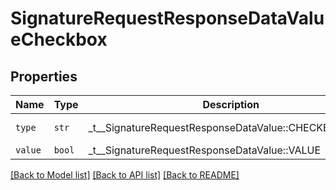 # SignatureRequestResponseDataValueCheckbox



## Properties
Name | Type | Description | Notes
------------ | ------------- | ------------- | -------------
| `type` | ```str``` |  _t__SignatureRequestResponseDataValue::CHECKBOX_TYPE  |  [default to 'checkbox'] |
| `value` | ```bool``` |  _t__SignatureRequestResponseDataValue::VALUE  |  |

[[Back to Model list]](../README.md#documentation-for-models) [[Back to API list]](../README.md#documentation-for-api-endpoints) [[Back to README]](../README.md)


